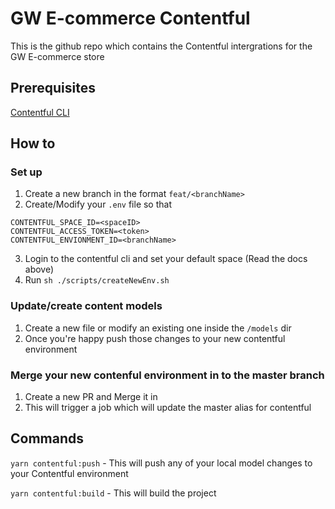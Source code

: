 # GW E-commerce Contentful

This is the github repo which contains the Contentful intergrations for the GW E-commerce store

## Prerequisites

[Contentful CLI](https://www.contentful.com/developers/docs/tutorials/cli/installation/)

## How to

### Set up

1. Create a new branch in the format `feat/<branchName>`
2. Create/Modify your `.env` file so that

```
CONTENTFUL_SPACE_ID=<spaceID>
CONTENTFUL_ACCESS_TOKEN=<token>
CONTENTFUL_ENVIONMENT_ID=<branchName>
```

3. Login to the contentful cli and set your default space (Read the docs above)
4. Run `sh ./scripts/createNewEnv.sh`

### Update/create content models

1. Create a new file or modify an existing one inside the `/models` dir
2. Once you're happy push those changes to your new contentful environment

### Merge your new contenful environment in to the master branch

1. Create a new PR and Merge it in
2. This will trigger a job which will update the master alias for contentful

## Commands

`yarn contentful:push` - This will push any of your local model changes to your Contentful environment

`yarn contentful:build` - This will build the project
